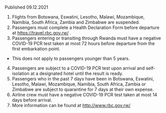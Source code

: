 Published 09.12.2021
1. Flights from Botswana, Eswatini, Lesotho, Malawi, Mozambique, Namibia, South Africa, Zambia and Zimbabwe are suspended.
2. Passengers must complete a Health Declaration Form before departure at <a href="https://travel.rbc.gov.rw/">https://travel.rbc.gov.rw/</a> .
3. Passengers entering or transiting through Rwanda must have a negative COVID-19 PCR test taken at most 72 hours before departure from the first embarkation point.
- This does not apply to passengers younger than 5 years.
4. Passengers are subject to a COVID-19 PCR test upon arrival and self-isolation at a designated hotel until the result is ready.
5. Passengers who in the past 7 days have been in Botswana, Eswatini, Lesotho, Malawi, Mozambique, Namibia, South Africa, Zambia or Zimbabwe are subject to quarantine for 7 days at their own expense.
6. Airline crew must have a negative COVID-19 PCR test taken at most 14 days before arrival.
7. More information can be found at <a href="http://www.rbc.gov.rw/">http://www.rbc.gov.rw/</a>